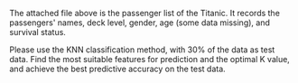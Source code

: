 The attached file above is the passenger list of the Titanic. It records the passengers' names, deck level, gender, age (some data missing), and survival status.

Please use the KNN classification method, with 30% of the data as test data. Find the most suitable features for prediction and the optimal K value, and achieve the best predictive accuracy on the test data.
